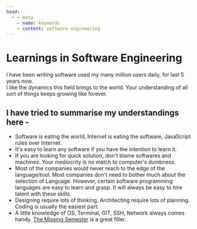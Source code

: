```yaml
---
head:
  - - meta
    - name: keywords
    - content: software engineering
---
```


# Learnings in Software Engineering

I have been writing software used my many million users daily, for last 5 years now.  
I like the dynamics this field brings to the world. Your understanding of all sort of things keeps growing like forever.

## I have tried to summarise my understandings here -

* Software is eating the world, Internet is eating the software, JavaScript rules over Internet.
* It's easy to learn any software if you have the intention to learn it.
* If you are looking for quick solution, don't blame softwares and machines. Your mediocrity is no match to computer's dumbness.
* Most of the companies would never reach to the edge of the language/tool. Most companies don't need to bother much about the selection of Language. However, certain software programming languages are easy to learn and grasp. It will always be easy to hire talent with these skills.
* Designing require lots of thinking, Architecting require lots of planning. Coding is usually the easiest part.
* A little knowledge of OS, Terminal, GIT, SSH, Network always comes handy. [The Missing Semester](https://missing.csail.mit.edu/) is a great filler.
